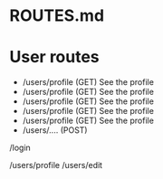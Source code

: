 # ROUTES.md

# User routes

- /users/profile (GET)       See the profile
- /users/profile (GET)       See the profile
- /users/profile (GET)       See the profile
- /users/profile (GET)       See the profile
- /users/profile (GET)       See the profile
- /users/....    (POST)

/login


/users/profile
/users/edit